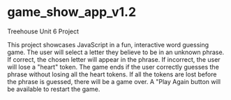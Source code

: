 # game_show_app_v1.2
 Treehouse Unit 6 Project


 This project showcases JavaScript in a fun, interactive word guessing game.
 The user will select a letter they believe to be in an unknown phrase. 
 If correct, the chosen letter will appear in the phrase. 
 If incorrect, the user will lose a "heart" token.
 The game ends if the user correctly guesses the phrase without losing all 
 the heart tokens. If all the tokens are lost before the phrase is guessed, 
 there will be a game over. A "Play Again button will be available to restart 
 the game.
